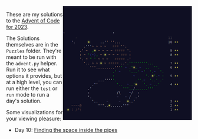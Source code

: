 <img align="right" width="350" height="310" src="https://raw.githubusercontent.com/seligman/aoc/master/2023/Puzzles/main_page_small.png">

These are my solutions to the [Advent of Code for 2023](https://adventofcode.com/2023).

The Solutions themselves are in the `Puzzles` folder.  They're meant to be run with the `advent.py` helper.  Run it to see what options it provides, but at a high level, you can run either the `test` or `run` mode to run a day's solution.

Some visualizations for your viewing pleasure:

* Day 10: [Finding the space inside the pipes](https://youtu.be/DYrIH225wHs)
